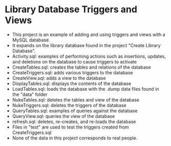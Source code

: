 # Library Database Triggers and Views

- This project is an example of adding and using triggers and views with a MySQL database.
- It expands on the library database found in the project "Create Library Database".
- Activity.sql: examples of performing actions such as insertions, updates, and deletions on the database to cause triggers to activate
- CreateTables.sql: creates the tables and relations of the database
- CreateTriggers.sql: adds various triggers to the database
- CreateView.sql: adds a view to the database
- DisplayTables.sql: displays the contents of the database
- LoadTables.sql: loads the database with the .dump data files found in the "data" folder
- NukeTables.sql: deletes the tables and view of the database
- NukeTriggers.sql: deletes the triggers of the database
- QueryTables.sql: examples of queries against the database
- QueryView.sql: queries the view of the database
- refresh.sql: deletes, re-creates, and re-loads the database
- Files in "test" are used to test the triggers created from CreateTriggers.sql
- None of the data in this project corresponds to real people.